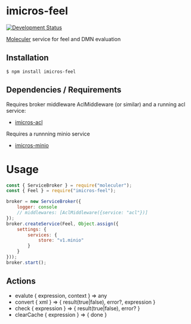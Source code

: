 # imicros-feel
[![Development Status](https://img.shields.io/badge/status-under_development-red)](https://img.shields.io/badge/status-under_development-red)

[Moleculer](https://github.com/moleculerjs/moleculer) service for feel and DMN evaluation

## Installation
```
$ npm install imicros-feel
```
## Dependencies / Requirements
Requires broker middleware AclMiddleware (or similar) and a running acl service:
- [imicros-acl](https://github.com/al66/imicros-acl)

Requires a runnning minio service
- [imicros-minio](https://github.com/al66/imicros-minio)

# Usage
```js
const { ServiceBroker } = require("moleculer");
const { Feel } = require("imicros-feel");

broker = new ServiceBroker({
    logger: console
    // middlewares: [AclMiddleware({service: "acl"})]
});
broker.createService(Feel, Object.assign({ 
    settings: { 
        services: {
            store: "v1.minio"
        }
    }
}));
broker.start();
```
## Actions
- evalute { expression, context } => any  
- convert { xml } => { result(true|false), error?, expression }
- check { expression } => { result(true|false), error? }  
- clearCache { expression } => { done } 

